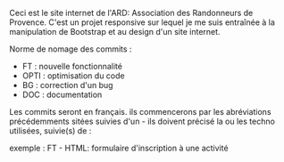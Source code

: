 Ceci est le site internet de l'ARD: Association des Randonneurs de Provence.
C'est un projet responsive sur lequel je me suis entraînée à la manipulation de Bootstrap et au design d'un site internet.

Norme de nomage des commits :

- FT  : nouvelle fonctionnalité 
- OPTI : optimisation du code
- BG : correction d'un bug
- DOC : documentation

Les commits seront en français.
ils  commencerons par les abréviations précédemments sitées suivies d'un -
ils doivent précisé la ou les techno utilisées, suivie(s) de :

exemple : FT - HTML: formulaire d'inscription à une activité
